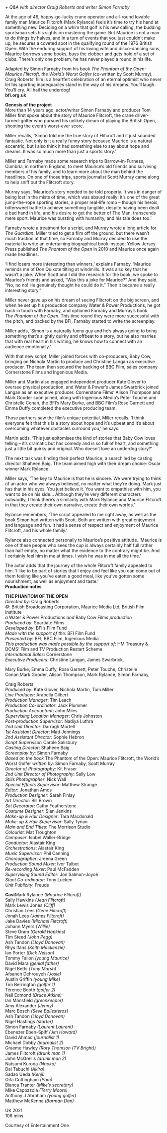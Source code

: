 

_+ Q&A with director Craig Roberts and writer Simon Farnaby_

At the age of 46, happy-go-lucky crane operator and all-round lovable family man Maurice Flitcroft (Mark Rylance) feels it’s time to try his hand at something new. Deciding on a whim that golf is his new calling, the budding sportsman sets his sights on mastering the game. But Maurice is not a man to do things by halves, and in a turn of events that you just couldn’t make up, he secures a coveted spot in the qualifying round of the 1976 British Open. With the enduring support of his loving wife and disco-dancing sons, Maurice borrows some books, buys the clobber and gets hold of a set of clubs. There’s only one problem; he has never played a round in his life.

Adapted by Simon Farnaby from his book _The Phantom of the Open: Maurice Flitcroft, the World’s Worst Golfer_ (co-written by Scott Murray), Craig Roberts’ film is a heartfelt celebration of an eternal optimist who never let his sporting inadequacies stand in the way of his dreams. You’ll laugh. You’ll cry. All hail the underdog!<br>
**bfi.org.uk**<br>

**Genesis of the project**<br>
More than 14 years ago, actor/writer Simon Farnaby and producer Tom Miller first spoke about the story of Maurice Flitcroft, the crane driver-turned-golfer who pursued his unlikely dream of playing the British Open, shooting the event’s worst-ever score.

Miller recalls, ‘Simon told me the true story of Flitcroft and it just sounded fantastic. Not only is it a really funny story because Maurice is a natural eccentric, but I also think it had something else to say about hope and dreams. It was so much more than just a sports story.’

Miller and Farnaby made some research trips to Barrow-in-Furness, Cumbria, in northern England, to meet Maurice’s old friends and surviving members of his family, and to learn more about the man behind the headlines. On one of those trips, sports journalist Scott Murray came along to help sniff out the Flitcroft story.

Murray says, ‘Maurice’s story needed to be told properly. It was in danger of being lost in the mists of time, which was absurd really; it’s one of the great jump-the-rope sporting stories, a proper real-life romp – though his heroic, bittersweet battle to achieve something tangible, despite having been dealt a bad hand in life, and his desire to get the better of The Man, transcends mere sport. Maurice was bursting with humanity, and his tale does too.’

Farnaby wrote a treatment for a script, and Murray wrote a long article for  
_The Guardian_. Miller tried to get a film off the ground, but there wasn’t much traction at that time, so Farnaby and Murray decided to use the material to write an entertaining biographical book instead: Yellow Jersey Press published _The Phantom of the Open_ in 2010 and Maurice once again made headlines.

‘I find losers more interesting than winners,’ explains Farnaby. ‘Maurice reminds me of Don Quixote tilting at windmills. It was also key that he wasn’t a joke. When Scott and I did the research for the book, we spoke to Maurice’s friends and asked, “Was this a joke for Maurice?” And they said, “No, no no! He genuinely thought he could do it.” Then it became a really interesting story.”

Miller never gave up on his dream of seeing Flitcroft on the big screen, and when he set up his production company Water & Power Productions, he got back in touch with Farnaby, and optioned Farnaby and Murray’s book  
_The Phantom of the Open_. This time round they were more successful with the pitch, and backed by the BFI, Farnaby started to write the screenplay.

Miller adds, ‘Simon is a naturally funny guy and he’s always going to bring something that’s slightly quirky and offbeat to a story, but he also marries that with real heart in his writing, he knows how to connect with an audience emotionally.’

With that new script, Miller joined forces with co-producers, Baby Cow, bringing on Nichola Martin to produce and Christine Langan as executive producer. The team then secured the backing of BBC Film, sales company Cornerstone Films and Ingenious Media.

Miller and Martin also engaged independent producer Kate Glover to oversee physical production, and Water & Power’s James Swarbrick joined Langan as an executive producer. Cornerstone Films’ Alison Thompson and Mark Gooder soon joined, along with Ingenious Media’s Peter Touche and Christelle Conan, the BFI’s Mary Burke, and BBC Film’s Rose Garnett and Emma Duffy completed the executive producing team.

Those partners saw the film’s unique potential, Miller recalls. ‘I think everyone felt that this is a story about hope and it’s upbeat and it’s about overcoming whatever obstacles surround you,’ he says.

Martin adds, ‘This just epitomises the kind of stories that Baby Cow loves telling – it’s dramatic but has comedy and is so full of heart, and something just a little bit quirky and original. Who doesn’t love an underdog story?’

The next task was finding their perfect Maurice, a search led by casting director Shaheen Baig. The team aimed high with their dream choice: Oscar winner Mark Rylance.

Miller says, ‘The key to Maurice is that he is sincere. We were trying to think of an actor who we always believed, no matter what they’re doing. Mark just has that in his eyes. You just believe it. You want to empathise with him, you want to be on his side… Although they’re very different characters outwardly, I think there’s a similarity with Mark Rylance and Maurice Flitcroft in that they create their own narrative, create their own worlds.’

Rylance remembers, ‘The script appealed to me right away, as well as the book Simon had written with Scott. Both are written with great enjoyment and language and fun. It had a sense of respect and enjoyment of Maurice Flitcroft, and his whole family.’

Rylance also connected personally to Maurice’s positive attitude. ‘Maurice is one of these people who sees the cup is always certainly half full rather than half empty, no matter what the evidence to the contrary might be. And I certainly feel him in me at times. I wish he was in me all the time.’

The actor adds that the journey of the whole Flitcroft family appealed to him. ‘I like to be part of stories that I enjoy and feel like you can come out of them feeling like you’ve eaten a good meal, like you’ve gotten some nourishment, as well as enjoyment and taste.’<br>
**Production notes**<br>

**THE PHANTOM OF THE OPEN**<br>
_Directed by_: Craig Roberts  
_©_: British Broadcasting Corporation, Maurice Media Ltd, British Film Institute  
_a_ Water & Power Productions _and_ Baby Cow  Films _production_  
_Produced by_: Spartiate Films  
_Developed by_: BFI’s Film Fund  
_Made with the support of the_: BFI Film Fund  
_Presented by_: BFI, BBC Film, Ingenious Media  
_This production was made possible by the support of_: HM Treasury & DCMS’ Film and TV Production Restart Scheme  
_International Sales_: Cornerstone  
_Executive Producers_: Christine Langan, James Swarbrick,

Mary Burke, Emma Duffy, Rose Garnett, Peter Touche, Christelle Conan,Mark Gooder, Alison Thompson, Mark Rylance, Simon Farnaby,

Craig Roberts  
_Produced by_: Kate Glover, Nichola Martin, Tom Miller  
_Line Producer_: Arabella Gilbert  
_Production Manager_: Tim Leach  
_Production Co-ordinator_: Jack Plummer  
_Production Accountant_: John Miles  
_Supervising Location Manager_: Chris Johnston  
_Post-production Supervisor_: Nadiya Luthra  
_2nd Unit Director_: Darragh Mortell  
_1st Assistant Director_: Matt Jennings  
_2nd Assistant Director_: Sophie Hebron  
_Script Supervisor_: Carole Salisbury  
_Casting Director_: Shaheen Baig  
_Screenplay by_: Simon Farnaby  
_Based on the book_ The Phantom of the Open: Maurice Flitcroft, the World’s Worst Golfer _written by_: Simon Farnaby, Scott Murray  
_Director of Photography_: Kit Fraser  
_2nd Unit Director of Photography_: Sally Low  
_Stills Photographer_: Nick Wall  
_Special Effects Supervisor_: Matthew Strange  
_Editor_: Jonathan Amos  
_Production Designer_: Sarah Finlay  
_Art Director_: Bill Brown  
_Set Decorator_: Cathy Featherstone  
_Costume Designer_: Sian Jenkins  
_Make-up & Hair Designer_: Tara Macdonald  
_Make-up & Hair Supervisor_: Sally Tynan  
_Main and End Titles_: The Morrison Studio  
_Colourist_: Mat Troughton  
_Composer_: Isobel Waller-Bridge  
_Conductor_: Alastair King  
_Orchestrations_: Alastair King  
_Music Supervisor_: Phil Canning  
_Choreographer_: Jreena Green  
_Production Sound Mixer_: Ivor Talbot  
_Re-recording Mixer_: Paul McFadden  
_Supervising Sound Editor_: Jon Salmon-Joyce  
_Stunt Co-ordinator_: Tony Lucken  
_Unit Publicity_: Freuds

**Cast**Mark Rylance _(Maurice Flitcroft)_  
Sally Hawkins _(Jean Flitcroft)_  
Mark Lewis Jones _(Cliff)_  
Christian Lees _(Gene Flitcroft)_  
Jonah Lees _(James Flitcroft)_  
Jake Davies _(Michael Flitcroft)_  
Johann Myers _(Willie)_  
Steve Oram _(Gerald Hopkins)_  
Tim Steed _(John Pegg)_  
Ash Tandon _(Lloyd Donovan)_  
Rhys Ifans _(Keith Mackenzie)_  
Ian Porter _(Dick Nelson)_  
Tommy Fallon _(young Maurice)_  
David Mara _(genial father)_  
Nigel Betts _(Tony Marsh)_  
Afsaneh Dehrouyeh _(Josie)_  
Austin Griffin _(young Mike)_  
Tim Berrington _(golfer 1)_  
Terence Booth _(golfer 2)_  
Neil Edmond _(Bruce Atkins)_  
Ian Mansfield _(greenkeeper)_  
Amy Alexander _(Jenny)_  
Marc Bosch _(Seve Ballesteros)_  
Ash Tandon _(Lloyd Donovan)_  
Nigel Hastings _(starter)_  
Simon Farnaby _(Laurent Laurent)_  
Ebenezer Eben-Spiff _(Jim Howard)_  
David Ahmad _(journalist 1)_  
Michael Dobby _(journalist 2)_  
Graeme Hawley _(Rory Thomson (TV Bright))_  
James Flitcroft _(drunk man 1)_  
John McGrellis _(drunk man 2)_  
Natsumi Kuroda _(Naoko)_  
Dai Tabuchi _(Akira)_  
Sadao Ueda _(Kenji)_  
Orla Cottingham _(Pam)_  
Bianca Tranter _(Mike’s secretary)_  
Mike Capozzola _(Terry Moore)_  
Anthony J Abraham _(young golfer)_  
Matthew McKenna _(Barman Dan)_

UK 2021<br>
106 mins<br>

Courtesy of Entertainment One<br>
<!--stackedit_data:
eyJoaXN0b3J5IjpbLTE5ODIzNjU5OTldfQ==
-->